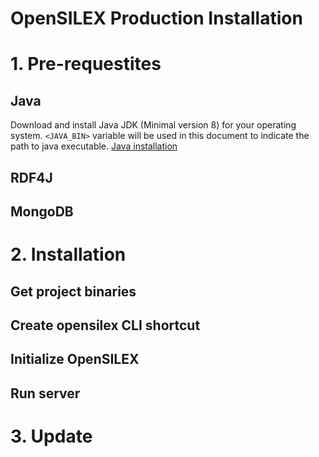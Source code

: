 OpenSILEX Production Installation
================================================================================

# 1. Pre-requestites

## Java

Download and install Java JDK (Minimal version 8) for your operating system.
 `<JAVA_BIN>` variable will be used in this document to indicate the path to java executable.
[Java installation](https://jdk.java.net/java-se-ri/8)

## RDF4J

## MongoDB


# 2. Installation

## Get project binaries



## Create opensilex CLI shortcut


## Initialize OpenSILEX


## Run server


# 3. Update
